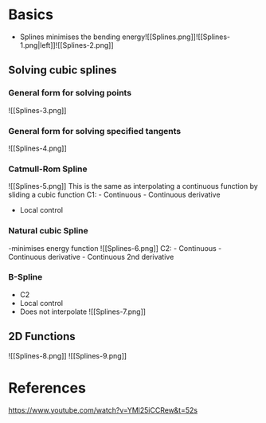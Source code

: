 # Basics
- Splines minimises the bending energy![[Splines.png]]![[Splines-1.png|left]]![[Splines-2.png]]
## Solving cubic splines
### General form for solving points
![[Splines-3.png]]
### General form for solving specified tangents
![[Splines-4.png]]
### Catmull-Rom Spline
![[Splines-5.png]]
This is the same as interpolating a continuous function by sliding a cubic function
C1:
	- Continuous
	- Continuous derivative
- Local control
### Natural cubic Spline
-minimises energy function
![[Splines-6.png]]
C2:
	- Continuous
	- Continuous derivative
	- Continuous 2nd derivative
### B-Spline
- C2
- Local control
- Does not interpolate
![[Splines-7.png]]
## 2D Functions
![[Splines-8.png]]
![[Splines-9.png]]
# References
https://www.youtube.com/watch?v=YMl25iCCRew&t=52s